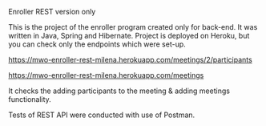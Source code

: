 Enroller REST version only


This is the project of the enroller program created only for back-end. It was written in Java, Spring and Hibernate. Project is deployed on Heroku, but you can check only the endpoints which were set-up. 

https://mwo-enroller-rest-milena.herokuapp.com/meetings/2/participants



https://mwo-enroller-rest-milena.herokuapp.com/meetings

It checks the adding participants to the meeting & adding meetings functionality.

Tests of REST API were conducted with use of Postman.
